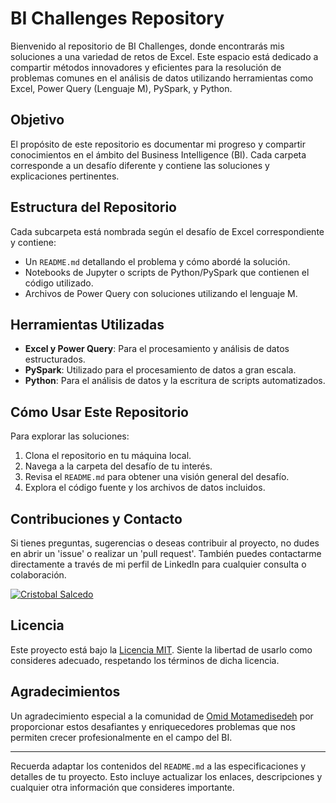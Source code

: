 # BI Challenges Repository

Bienvenido al repositorio de BI Challenges, donde encontrarás mis soluciones a una variedad de retos de Excel. Este espacio está dedicado a compartir métodos innovadores y eficientes para la resolución de problemas comunes en el análisis de datos utilizando herramientas como Excel, Power Query (Lenguaje M), PySpark, y Python.

## Objetivo

El propósito de este repositorio es documentar mi progreso y compartir conocimientos en el ámbito del Business Intelligence (BI). Cada carpeta corresponde a un desafío diferente y contiene las soluciones y explicaciones pertinentes.

## Estructura del Repositorio

Cada subcarpeta está nombrada según el desafío de Excel correspondiente y contiene:

- Un `README.md` detallando el problema y cómo abordé la solución.
- Notebooks de Jupyter o scripts de Python/PySpark que contienen el código utilizado.
- Archivos de Power Query con soluciones utilizando el lenguaje M.

## Herramientas Utilizadas

- **Excel y Power Query**: Para el procesamiento y análisis de datos estructurados.
- **PySpark**: Utilizado para el procesamiento de datos a gran escala.
- **Python**: Para el análisis de datos y la escritura de scripts automatizados.

## Cómo Usar Este Repositorio

Para explorar las soluciones:

1. Clona el repositorio en tu máquina local.
2. Navega a la carpeta del desafío de tu interés.
3. Revisa el `README.md` para obtener una visión general del desafío.
4. Explora el código fuente y los archivos de datos incluidos.

## Contribuciones y Contacto

Si tienes preguntas, sugerencias o deseas contribuir al proyecto, no dudes en abrir un 'issue' o realizar un 'pull request'. También puedes contactarme directamente a través de mi perfil de LinkedIn para cualquier consulta o colaboración.

[![Cristobal Salcedo](https://img.shields.io/badge/LinkedIn-Cristobal%20Salcedo-blue)](https://www.linkedin.com/in/cristobal-salcedo)

## Licencia

Este proyecto está bajo la [Licencia MIT](LICENSE). Siente la libertad de usarlo como consideres adecuado, respetando los términos de dicha licencia.

## Agradecimientos

Un agradecimiento especial a la comunidad de [Omid Motamedisedeh](https://www.linkedin.com/posts/omid-motamedisedeh-74aba166_excelchallenge-powerquerychllenge-excel-activity-7184656532284882944-UuQm?utm_source=share&utm_medium=member_desktop) por proporcionar estos desafiantes y enriquecedores problemas que nos permiten crecer profesionalmente en el campo del BI.

---

Recuerda adaptar los contenidos del `README.md` a las especificaciones y detalles de tu proyecto. Esto incluye actualizar los enlaces, descripciones y cualquier otra información que consideres importante.
